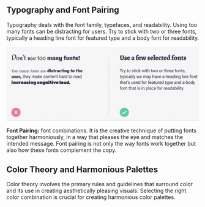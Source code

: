 ## Typography and Font Pairing

Typography deals with the font family, typefaces, and readability. Using too many fonts can be distracting for users. Try to stick with two or three fonts, typically a heading line font for featured type and a body font for readability.

![](../Images/typography.png)

**Font Pairing:** font combinations. It is the creative technique of putting fonts together harmoniously, in a way that pleases the eye and matches the intended message. Font pairing is not only the way fonts work together but also how these fonts complement the copy.

## Color Theory and Harmonious Palettes

Color theory involves the primary rules and guidelines that surround color and its use in creating aesthetically pleasing visuals. Selecting the right color combination is crucial for creating harmonious color palettes.
